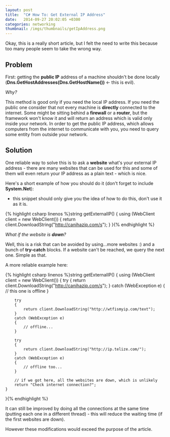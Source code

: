 ```yaml
---
layout: post
title:  "C# How To: Get External IP Address"
date:   2014-09-27 20:02:05 +0300
categories: networking
thumbnail: /imgs/thumbnails/getIpAddress.png
---
```


Okay, this is a really short article, but I felt the need to write this because too many people seem to take the wrong way.

## Problem

First: getting the **public IP** address of a machine shouldn't be done locally (**Dns.GetHostAddresses(Dns.GetHostName())** <- this is evil).

_Why?_

This method is good only if you need the local IP address. If you need the public one consider that not every machine is **directly** connected to the internet. Some might be sitting behind a **firewall** or a **router**, but the framework won't know it and will return an address which is valid only inside your network. In order to get the public IP address, which allows computers from the internet to communicate with you, you need to query some entity from outside your network.

## Solution

One reliable way to solve this is to ask a **website** what's your external IP address - there are many websites that can be used for this and some of them will even return your IP address as a plain text - which is nice.

Here's a short example of how you should do it (don't forget to include **System.Net**):

* this snippet should only give you the idea of how to do this, don't use it as it is.

{% highlight csharp linenos %}string getExternalIP()
{
    using (WebClient client = new WebClient())
    {
         return client.DownloadString("http://canihazip.com/s");
    }
}{% endhighlight %}

_What if the website is **down**?_

Well, this is a risk that can be avoided by using...more websites :) and a bunch of **try-catch** blocks. If a website can't be reached, we query the next one. Simple as that.

A more reliable example here:

{% highlight csharp linenos %}string getExternalIP()
{
    using (WebClient client = new WebClient())
    {
        try
        {
            return client.DownloadString("http://canihazip.com/s");
        }
        catch (WebException e)
        {
            // this one is offline
        }

        try
        {
            return client.DownloadString("http://wtfismyip.com/text");
        }
        catch (WebException e) 
        {  
            // offline...
        }

        try
        {
            return client.DownloadString("http://ip.telize.com/");
        }
        catch (WebException e)
        {
            // offline too...
        }

        // if we got here, all the websites are down, which is unlikely
        return "Check internet connection?";
    }
}{% endhighlight %}

It can still be improved by doing all the connections at the same time (putting each one in a different thread) - this will reduce the waiting time (if the first websites are down).

However these modifications would exceed the purpose of the article.